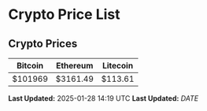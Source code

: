 # Crypto Price List

## Crypto Prices
| Bitcoin | Ethereum | Litecoin |
| ------- | -------- | -------- |
| $101969 | $3161.49 | $113.61 |
**Last Updated:** 2025-01-28 14:19 UTC
**Last Updated:** $DATE$
